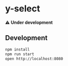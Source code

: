 # y-select

:warning: __Under development__

## Development

```bash
npm install
npm run start
open http://localhost:8080
```
